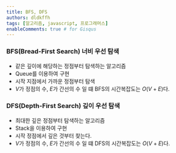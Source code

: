 ```yaml
---
title: BFS, DFS
authors: dldkffh
tags: [알고리즘, javascript, 프로그래머스]
enableComments: true # for Gisqus
---
```


### BFS(Bread-First Search) 너비 우선 탐색

- 같은 깊이에 해당하는 정점부터 탐색하는 알고리즘
- Queue를 이용하여 구현
- 시작 지점에서 가까운 정점부터 탐색
- $V$가 정점의 수, $E$가 간선의 수 일 떄 BFS의 시간복잡도는 $O(V + E)$다.

<!--truncate-->

### DFS(Depth-First Search) 깊이 우선 탐색

- 최대한 깊은 정점부터 탐색하는 알고리즘 
- Stack을 이용하여 구현
- 시작 정점에서 깊은 것부터 찾는다.
- $V$가 정점의 수, $E$가 간선의 수 일 떄 DFS의 시간복잡도는 $O(V + E)$다.
